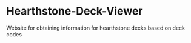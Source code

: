 # Hearthstone-Deck-Viewer
Website for obtaining information for hearthstone decks based on deck codes
